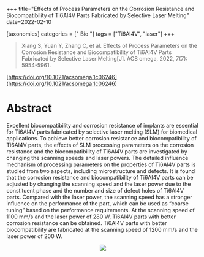 +++
title="Effects of Process Parameters on the Corrosion Resistance and Biocompatibility of Ti6Al4V Parts Fabricated by Selective Laser Melting"
date=2022-02-10

[taxonomies]
categories = [" Bio "]
tags = ["Ti6Al4V", "laser"]
+++

> Xiang S, Yuan Y, Zhang C, et al. Effects of Process Parameters on the Corrosion Resistance and Biocompatibility of Ti6Al4V Parts Fabricated by Selective Laser Melting[J]. ACS omega, 2022, 7(7): 5954-5961.

[https://doi.org/10.1021/acsomega.1c06246](https://doi.org/10.1021/acsomega.1c06246)
# Abstract



Excellent biocompatibility and corrosion resistance of implants are essential for Ti6Al4V parts fabricated by selective laser melting (SLM) for biomedical applications. To achieve better corrosion resistance and biocompatibility of Ti6Al4V parts, the effects of SLM processing parameters on the corrosion resistance and the biocompatibility of Ti6Al4V parts are investigated by changing the scanning speeds and laser powers. The detailed influence mechanism of processing parameters on the properties of Ti6Al4V parts is studied from two aspects, including microstructure and defects. It is found that the corrosion resistance and biocompatibility of Ti6Al4V parts can be adjusted by changing the scanning speed and the laser power due to the constituent phase and the number and size of defect holes of Ti6Al4V parts. Compared with the laser power, the scanning speed has a stronger influence on the performance of the part, which can be used as “coarse tuning” based on the performance requirements. At the scanning speed of 1100 mm/s and the laser power of 280 W, Ti6Al4V parts with better corrosion resistance can be obtained. Ti6Al4V parts with better biocompatibility are fabricated at the scanning speed of 1200 mm/s and the laser power of 200 W.



<div align='center'>
<img src="https://pubs.acs.org/cms/10.1021/acsomega.1c06246/asset/images/medium/ao1c06246_0011.gif"/>
</div>
